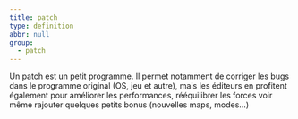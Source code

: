 ```yaml
---
title: patch
type: definition
abbr: null
group:
  - patch
---
```

Un patch est un petit programme. Il permet notamment de corriger les bugs dans le programme original (OS, jeu et autre), mais les éditeurs en profitent également pour améliorer les performances, rééquilibrer les forces voir même rajouter quelques petits bonus (nouvelles maps, modes...)

